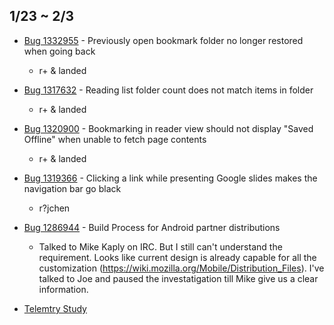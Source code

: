 ## 1/23 ~ 2/3
    
- [Bug 1332955](https://bugzilla.mozilla.org/show_bug.cgi?id=1332955) - Previously open bookmark folder no longer restored when going back
    - r+ & landed

- [Bug 1317632](https://bugzilla.mozilla.org/show_bug.cgi?id=1317632) - Reading list folder count does not match items in folder
    - r+ & landed
 
- [Bug 1320900](https://bugzilla.mozilla.org/show_bug.cgi?id=1320900) - Bookmarking in reader view should not display "Saved Offline" when unable to fetch page contents
    - r+ & landed

- [Bug 1319366](https://bugzilla.mozilla.org/show_bug.cgi?id=1319366) -  Clicking a link while presenting Google slides makes the navigation bar go black
    - r?jchen 
    
- [Bug 1286944](https://bugzilla.mozilla.org/show_bug.cgi?id=1286944) - Build Process for Android partner distributions
    - Talked to Mike Kaply on IRC. But I still can't understand the requirement. Looks like current design is already capable for all the customization (https://wiki.mozilla.org/Mobile/Distribution_Files). I've talked to Joe and paused the investatigation till Mike give us a clear information.
    
- [Telemtry Study](https://docs.google.com/document/d/1Eqg2dtEQuo8yjWLWChHQU3LT8wpBsZ88fIQcFAkcevg/edit?usp=sharing
)



